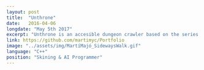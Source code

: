 ```yaml
---
layout: post
title:  "Unthrone"
date:   2016-04-06
longdate: "May 5th 2017"
excerpt: "Unthrone is an accesible dungeon crawler based on the series Game Of Thrones made by 33 students at CITM"
link: https://github.com/martimyc/Portfolio
image: "../assets/img/MartíMajó_SidewaysWalk.gif"
language: "C++"
position: "Skining & AI Programmer"
---
```


<!--https://codeburst.io/5-steps-to-speed-up-your-image-heavy-website-65c874a86966-->
